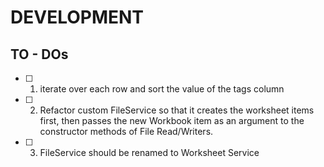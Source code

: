# DEVELOPMENT

## TO - DOs

- [ ] 1. iterate over each row and sort the value of the tags column
- [ ] 2. Refactor custom FileService so that it creates the worksheet items first, 
         then passes the new Workbook item as an argument to the constructor methods of File Read/Writers.
- [ ] 3. FileService should be renamed to Worksheet Service